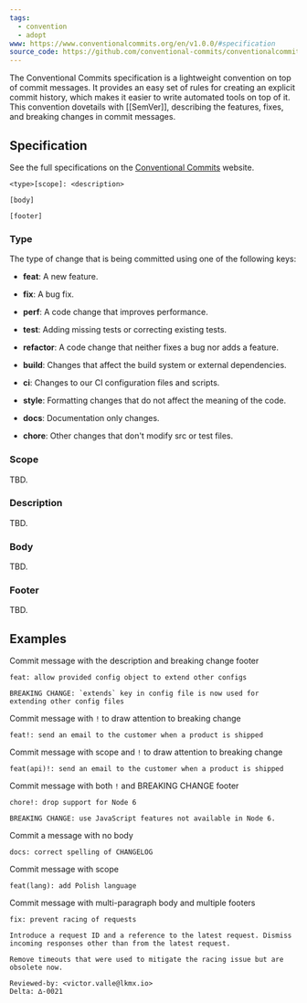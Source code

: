 ```yaml
---
tags:
  - convention
  - adopt
www: https://www.conventionalcommits.org/en/v1.0.0/#specification
source_code: https://github.com/conventional-commits/conventionalcommits.org
---
```

The Conventional Commits specification is a lightweight convention on top of commit messages. It provides an easy set of rules for creating an explicit commit history, which makes it easier to write automated tools on top of it. This convention dovetails with [[SemVer]], describing the features, fixes, and breaking changes in commit messages.

## Specification

See the full specifications on the [Conventional Commits](https://www.conventionalcommits.org/en/v1.0.0/#specification) website.

```text
<type>[scope]: <description>

[body]

[footer]
```

### Type

The type of change that is being committed using one of the following keys:

- **feat**: A new feature.
- **fix**: A bug fix.
- **perf**: A code change that improves performance.
- **test**: Adding missing tests or correcting existing tests.
- **refactor**: A code change that neither fixes a bug nor adds a feature.

- **build**: Changes that affect the build system or external dependencies.
- **ci**: Changes to our CI configuration files and scripts.

- **style**: Formatting changes that do not affect the meaning of the code.
- **docs**: Documentation only changes.
- **chore**: Other changes that don't modify src or test files.

### Scope

TBD.

### Description

TBD.

### Body

TBD.

### Footer

TBD.
## Examples

Commit message with the description and breaking change footer

```text
feat: allow provided config object to extend other configs

BREAKING CHANGE: `extends` key in config file is now used for extending other config files
```

Commit message with `!` to draw attention to breaking change

```text
feat!: send an email to the customer when a product is shipped
```

Commit message with scope and `!` to draw attention to breaking change

```text
feat(api)!: send an email to the customer when a product is shipped
```

Commit message with both `!` and BREAKING CHANGE footer

```text
chore!: drop support for Node 6

BREAKING CHANGE: use JavaScript features not available in Node 6.
```

Commit a message with no body

```text
docs: correct spelling of CHANGELOG
```

Commit message with scope

```text
feat(lang): add Polish language
```

Commit message with multi-paragraph body and multiple footers

```text
fix: prevent racing of requests

Introduce a request ID and a reference to the latest request. Dismiss
incoming responses other than from the latest request.

Remove timeouts that were used to mitigate the racing issue but are
obsolete now.

Reviewed-by: <victor.valle@lkmx.io>
Delta: ∆-0021
```
